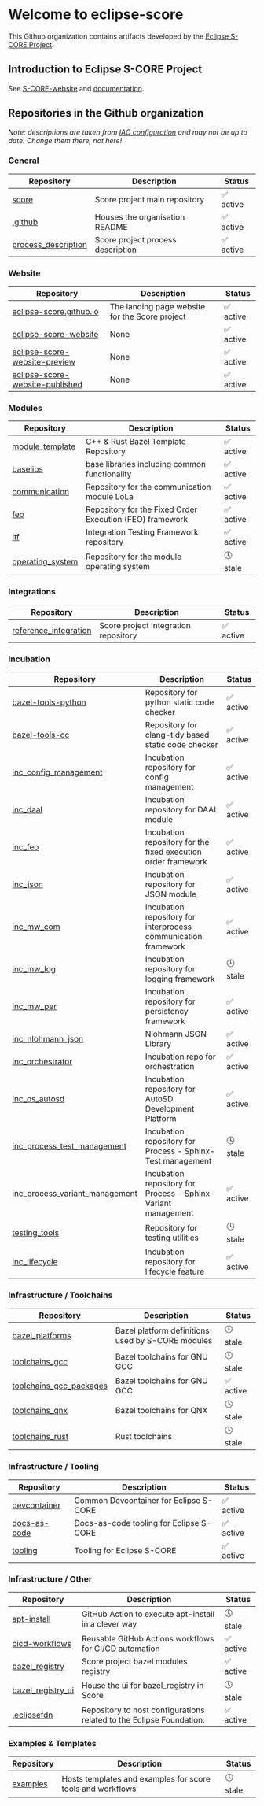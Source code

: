 # Welcome to eclipse-score

This Github organization contains artifacts developed by the [Eclipse S-CORE Project](https://projects.eclipse.org/projects/automotive.score).

## Introduction to Eclipse S-CORE Project

See [S-CORE-website](https://eclipse-score.github.io/) and [documentation](https://eclipse-score.github.io/score).

## Repositories in the Github organization

*Note: descriptions are taken from [IAC configuration](https://github.com/eclipse-score/.eclipsefdn/blob/main/otterdog/eclipse-score.jsonnet) and may not be up to date. Change them there, not here!*

### General

| Repository | Description | Status |
|------------|-------------|--------|
| [score](https://github.com/eclipse-score/score) | Score project main repository | ✅ active |
| [.github](https://github.com/eclipse-score/.github) | Houses the organisation README | ✅ active |
| [process_description](https://github.com/eclipse-score/process_description) | Score project process description | ✅ active |

### Website

| Repository | Description | Status |
|------------|-------------|--------|
| [eclipse-score.github.io](https://github.com/eclipse-score/eclipse-score.github.io) | The landing page website for the Score project | ✅ active |
| [eclipse-score-website](https://github.com/eclipse-score/eclipse-score-website) | None | ✅ active |
| [eclipse-score-website-preview](https://github.com/eclipse-score/eclipse-score-website-preview) | None | ✅ active |
| [eclipse-score-website-published](https://github.com/eclipse-score/eclipse-score-website-published) | None | ✅ active |

### Modules

| Repository | Description | Status |
|------------|-------------|--------|
| [module_template](https://github.com/eclipse-score/module_template) | C++ & Rust Bazel Template Repository | ✅ active |
| [baselibs](https://github.com/eclipse-score/baselibs) | base libraries including common functionality | ✅ active |
| [communication](https://github.com/eclipse-score/communication) | Repository for the communication module LoLa | ✅ active |
| [feo](https://github.com/eclipse-score/feo) | Repository for the Fixed Order Execution (FEO) framework | ✅ active |
| [itf](https://github.com/eclipse-score/itf) | Integration Testing Framework repository | ✅ active |
| [operating_system](https://github.com/eclipse-score/operating_system) | Repository for the module operating system | 🕓 stale |

### Integrations
| Repository | Description | Status |
|------------|-------------|--------|
| [reference_integration](https://github.com/eclipse-score/reference_integration) | Score project integration repository | ✅ active |

### Incubation

| Repository | Description | Status |
|------------|-------------|--------|
| [bazel-tools-python](https://github.com/eclipse-score/bazel-tools-python) | Repository for python static code checker | ✅ active |
| [bazel-tools-cc](https://github.com/eclipse-score/bazel-tools-cc) | Repository for clang-tidy based static code checker | ✅ active |
| [inc_config_management](https://github.com/eclipse-score/inc_config_management) | Incubation repository for config management | ✅ active |
| [inc_daal](https://github.com/eclipse-score/inc_daal) | Incubation repository for DAAL module | ✅ active |
| [inc_feo](https://github.com/eclipse-score/inc_feo) | Incubation repository for the fixed execution order framework | ✅ active |
| [inc_json](https://github.com/eclipse-score/inc_json) | Incubation repository for JSON module | ✅ active |
| [inc_mw_com](https://github.com/eclipse-score/inc_mw_com) | Incubation repository for interprocess communication framework | ✅ active |
| [inc_mw_log](https://github.com/eclipse-score/inc_mw_log) | Incubation repository for logging framework | 🕓 stale |
| [inc_mw_per](https://github.com/eclipse-score/inc_mw_per) | Incubation repository for persistency framework | ✅ active |
| [inc_nlohmann_json](https://github.com/eclipse-score/inc_nlohmann_json) | Nlohmann JSON Library | ✅ active |
| [inc_orchestrator](https://github.com/eclipse-score/inc_orchestrator) | Incubation repo for orchestration | ✅ active |
| [inc_os_autosd](https://github.com/eclipse-score/inc_os_autosd) | Incubation repository for AutoSD Development Platform | ✅ active |
| [inc_process_test_management](https://github.com/eclipse-score/inc_process_test_management) | Incubation repository for Process - Sphinx-Test management | 🕓 stale |
| [inc_process_variant_management](https://github.com/eclipse-score/inc_process_variant_management) | Incubation repository for Process - Sphinx-Variant management | ✅ active |
| [testing_tools](https://github.com/eclipse-score/testing_tools) | Repository for testing utilities | 🕓 stale |
| [inc_lifecycle](https://github.com/eclipse-score/inc_lifecycle) | Incubation repository for lifecycle feature | ✅ active |) | Incubation repository for lifecycle framework | ✅ active |

### Infrastructure / Toolchains

| Repository | Description | Status |
|------------|-------------|--------|
| [bazel_platforms](https://github.com/eclipse-score/bazel_platforms) | Bazel platform definitions used by S-CORE modules | 🕓 stale |
| [toolchains_gcc](https://github.com/eclipse-score/toolchains_gcc) | Bazel toolchains for GNU GCC | 🕓 stale |
| [toolchains_gcc_packages](https://github.com/eclipse-score/toolchains_gcc_packages) | Bazel toolchains for GNU GCC | ✅ active |
| [toolchains_qnx](https://github.com/eclipse-score/toolchains_qnx) | Bazel toolchains for QNX | 🕓 stale |
| [toolchains_rust](https://github.com/eclipse-score/toolchains_rust) | Rust toolchains | 🕓 stale |

### Infrastructure / Tooling

| Repository | Description | Status |
|------------|-------------|--------|
| [devcontainer](https://github.com/eclipse-score/devcontainer) | Common Devcontainer for Eclipse S-CORE | ✅ active |
| [docs-as-code](https://github.com/eclipse-score/docs-as-code) | Docs-as-code tooling for Eclipse S-CORE | ✅ active |
| [tooling](https://github.com/eclipse-score/tooling) | Tooling for Eclipse S-CORE | ✅ active |

### Infrastructure / Other

| Repository | Description | Status |
|------------|-------------|--------|
| [apt-install](https://github.com/eclipse-score/apt-install) | GitHub Action to execute apt-install in a clever way | 🕓 stale |
| [cicd-workflows](https://github.com/eclipse-score/cicd-workflows) | Reusable GitHub Actions workflows for CI/CD automation | ✅ active |
| [bazel_registry](https://github.com/eclipse-score/bazel_registry) | Score project bazel modules registry | ✅ active |
| [bazel_registry_ui](https://github.com/eclipse-score/bazel_registry_ui) | House the ui for bazel_registry in Score | 🕓 stale |
| [.eclipsefdn](https://github.com/eclipse-score/.eclipsefdn) | Repository to host configurations related to the Eclipse Foundation. | ✅ active |

### Examples & Templates

| Repository | Description | Status |
|------------|-------------|--------|
| [examples](https://github.com/eclipse-score/examples) | Hosts templates and examples for score tools and workflows | 🕓 stale |
